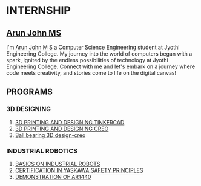 # INTERNSHIP
## [Arun John MS](https://github.com/Runa8147)

I'm [Arun John M S]((https://github.com/Runa8147/Internship2024/blob/main/arunph.jpg)) a Computer Science Engineering student at Jyothi Engineering College.
My journey into the world of computers began with a spark, ignited by the endless possibilities of technology at Jyothi Engineering College.
Connect with me and let's embark on a journey where code meets creativity, and stories come to life on the digital canvas!

## PROGRAMS
### 3D DESIGNING
1. [3D PRINTING AND DESIGNING TINKERCAD](https://github.com/Runa8147/Internship2024/blob/main/house3d.png)
2. [3D PRINTING AND DESIGNING CREO](https://github.com/Runa8147/Internship2024/blob/main/CREO.jpg)
3. [Ball bearing 3D design-creo ]()

### INDUSTRIAL ROBOTICS

1. [BASICS ON INDUSTRIAL ROBOTS](https://github.com/Runa8147/Internship2024/blob/main/ROBOTIC%20ARM.jpg)
2. [CERTIFICATION IN YASKAWA SAFETY PRINCIPLES](https://github.com/Runa8147/Internship2024/blob/main/MTEC%20CertificateAbsorbFields-1.pdf)
3. [DEMONSTRATION OF AR1440](https://github.com/Runa8147/Internship2024/blob/main/MOTOMAN-AR1440_max.png)

